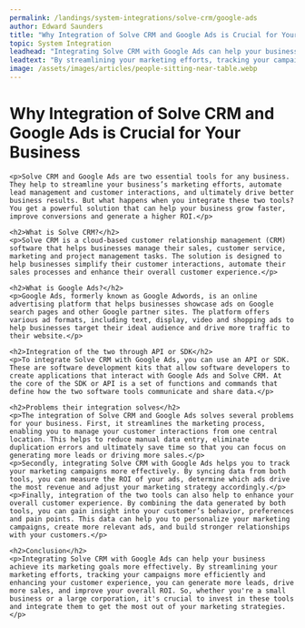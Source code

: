 ```yaml
---
permalink: /landings/system-integrations/solve-crm/google-ads
author: Edward Saunders
title: "Why Integration of Solve CRM and Google Ads is Crucial for Your Business"
topic: System Integration
leadhead: "Integrating Solve CRM with Google Ads can help your business achieve its marketing goals more effectively"
leadtext: "By streamlining your marketing efforts, tracking your campaigns more efficiently and enhancing your customer experience, you can generate more leads, drive more sales, and improve your overall ROI. So, whether you're a small business or a large corporation, it's crucial to invest in these tools and integrate them to get the most out of your marketing strategies."
image: /assets/images/articles/people-sitting-near-table.webp
---
```

<div class="arttext">	<h1>Why Integration of Solve CRM and Google Ads is Crucial for Your Business</h1>

	<p>Solve CRM and Google Ads are two essential tools for any business. They help to streamline your business’s marketing efforts, automate lead management and customer interactions, and ultimately drive better business results. But what happens when you integrate these two tools? You get a powerful solution that can help your business grow faster, improve conversions and generate a higher ROI.</p>

	<h2>What is Solve CRM?</h2>
	<p>Solve CRM is a cloud-based customer relationship management (CRM) software that helps businesses manage their sales, customer service, marketing and project management tasks. The solution is designed to help businesses simplify their customer interactions, automate their sales processes and enhance their overall customer experience.</p>

	<h2>What is Google Ads?</h2>
	<p>Google Ads, formerly known as Google Adwords, is an online advertising platform that helps businesses showcase ads on Google search pages and other Google partner sites. The platform offers various ad formats, including text, display, video and shopping ads to help businesses target their ideal audience and drive more traffic to their website.</p>

	<h2>Integration of the two through API or SDK</h2>
	<p>To integrate Solve CRM with Google Ads, you can use an API or SDK. These are software development kits that allow software developers to create applications that interact with Google Ads and Solve CRM. At the core of the SDK or API is a set of functions and commands that define how the two software tools communicate and share data.</p>

	<h2>Problems their integration solves</h2>
	<p>The integration of Solve CRM and Google Ads solves several problems for your business. First, it streamlines the marketing process, enabling you to manage your customer interactions from one central location. This helps to reduce manual data entry, eliminate duplication errors and ultimately save time so that you can focus on generating more leads or driving more sales.</p>
	<p>Secondly, integrating Solve CRM with Google Ads helps you to track your marketing campaigns more effectively. By syncing data from both tools, you can measure the ROI of your ads, determine which ads drive the most revenue and adjust your marketing strategy accordingly.</p>
	<p>Finally, integration of the two tools can also help to enhance your overall customer experience. By combining the data generated by both tools, you can gain insight into your customer’s behavior, preferences and pain points. This data can help you to personalize your marketing campaigns, create more relevant ads, and build stronger relationships with your customers.</p>

	<h2>Conclusion</h2>
	<p>Integrating Solve CRM with Google Ads can help your business achieve its marketing goals more effectively. By streamlining your marketing efforts, tracking your campaigns more efficiently and enhancing your customer experience, you can generate more leads, drive more sales, and improve your overall ROI. So, whether you're a small business or a large corporation, it's crucial to invest in these tools and integrate them to get the most out of your marketing strategies.</p>
</div>